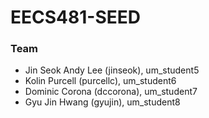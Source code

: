 EECS481-SEED
============
### Team
- Jin Seok Andy Lee (jinseok), um_student5
- Kolin Purcell (purcellc), um_student6
- Dominic Corona (dccorona), um_student7
- Gyu Jin Hwang (gyujin), um_student8